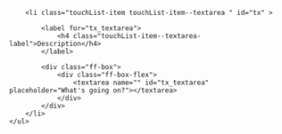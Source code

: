 <div class="doc-box">
    <ul class="touchList">      
        
        <li class="touchList-item touchList-item--textarea " id="tx" >
              
            <label for="tx_textarea">
                <h4 class="touchList-item--textarea-label">Description</h4>
            </label>
            
            <div class="ff-box">
                <div class="ff-box-flex">
                    <textarea name="" id="tx_textarea" placeholder="What's going on?"></textarea>
                </div>
            </div>
        </li>
    </ul>
</div>